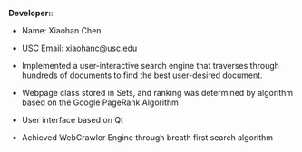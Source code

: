
**Developer:**:
  + Name: Xiaohan Chen
  + USC Email: xiaohanc@usc.edu

+ Implemented a user-interactive search engine that traverses through hundreds of documents to find the best user-desired document.
+ Webpage class stored in Sets, and ranking was determined by algorithm based on the Google PageRank Algorithm
+ User interface based on Qt
+ Achieved WebCrawler Engine through breath first search algorithm
  




